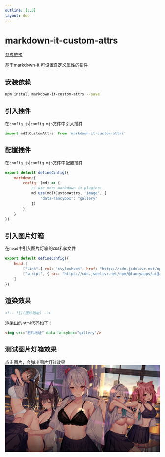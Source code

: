 ```yaml
---
outline: [1,3]
layout: doc
---
```


# markdown-it-custom-attrs

[参考链接](http://t.csdnimg.cn/plgWG)

基于markdown-it 可设置自定义属性的插件

## 安装依赖

```bash
npm install markdown-it-custom-attrs --save
```

## 引入插件 

在`config.js`|`config.mjs`文件中引入插件

```javascript
import mdItCustomAttrs  from 'markdown-it-custom-attrs'
```

## 配置插件

在`config.js`|`config.mjs`文件中配置插件

```javascript
export default defineConfig({
    markdown:{
        config: (md) => {
            // use more markdown-it plugins!
            md.use(mdItCustomAttrs, 'image', {
                'data-fancybox': "gallery"
            })
        }
    }
})
```

## 引入图片灯箱

在`head`中引入图片灯箱的css和js文件

```javascript
export default defineConfig({
    head:[
        ["link",{ rel: "stylesheet", href: "https://cdn.jsdelivr.net/npm/@fancyapps/ui/dist/fancybox.css" }],
        ["script", { src: "https://cdn.jsdelivr.net/npm/@fancyapps/ui@4.0/dist/fancybox.umd.js" }],
    ]
})
```

## 渲染效果
   
```markdown
<!-- ![](图片地址) -->
```

渲染出的html代码如下：

```html
<img src="图片地址" data-fancybox="gallery"/>
```

## 测试图片灯箱效果

   点击图片，会弹出图片灯箱效果
   ![图片](../imgs/test.png)
